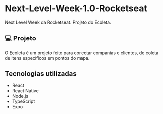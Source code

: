# Next-Level-Week-1.0-Rocketseat
Next Level Week da Rocketseat. Projeto do Ecoleta.

## 💻 Projeto

O Ecoleta é um projeto feito para conectar companias e clientes, de coleta de itens específicos em pontos do mapa.

## Tecnologias utilizadas

- React
- React Native
- Node.js
- TypeScript
- Expo

